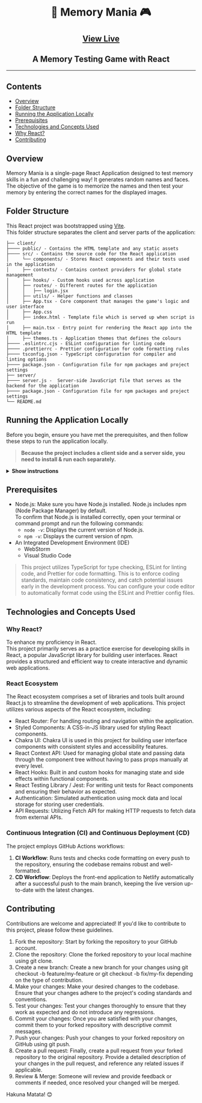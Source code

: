 <h1 align="center">🧠 Memory Mania 🎮</h1>
<h2 align="center"><a href="https://memorymania.netlify.app//">View Live</a></h2>
<h2 align="center">A Memory Testing Game with React</h2>

---

## Contents

- [Overview](#overview)
- [Folder Structure](#folder-structure)
- [Running the Application Locally](#running-the-application-locally)
- [Prerequisites](#prerequisites)
- [Technologies and Concepts Used](#technologies-and-concepts-used)
- [Why React?](#why-react)
- [Contributing](#contributing)

## Overview

Memory Mania is a single-page React Application designed to test memory skills
in a fun and challenging way!
It generates random names and faces.
The objective of the game is to memorize the names and then test your memory by entering the correct names for the displayed images.

## Folder Structure
This React project was bootstrapped using [Vite](https://vitejs.dev/guide/).  
This folder structure separates the client and server parts of the application:

```
├── client/
├──── public/ - Contains the HTML template and any static assets
├──── src/ - Contains the source code for the React application
│     └── components/ - Stores React components and their tests used in the application
│     ├── contexts/ - Contains context providers for global state management
│     ├── hooks/ - Custom hooks used across application
│     ├── routes/ - Different routes for the application
│     │   ├── login.jsx  
│     ├── utils/ - Helper functions and classes
│     ├── App.tsx - Core component that manages the game's logic and user interface
│     ├── App.css
│     ├── index.html - Template file which is served up when script is run
│     ├── main.tsx - Entry point for rendering the React app into the HTML template
│     ├── themes.ts - Application themes that defines the colours
├──── .eslintrc.cjs - ESLint configuration for linting code
├──── .prettierrc - Prettier configuration for code formatting rules
├──── tsconfig.json - TypeScript configuration for compiler and linting options
├──── package.json - Configuration file for npm packages and project settings
├── server/
├──── server.js -  Server-side JavaScript file that serves as the backend for the application
├──── package.json - Configuration file for npm packages and project settings
└── README.md
```

## Running the Application Locally
Before you begin, ensure you have met the prerequisites, and then
follow these steps to run the application locally.
> **Because the project includes a client side and a server side, you need to install & run each separately.**
<details><summary><b>Show instructions</b></summary>

1. **Clone the repository**: Start by cloning the repository to your local machine.
2. **Navigate to the client/server directory**: Go to each folder within the project's root directory.
3. **Install dependencies**: Install the project dependencies using npm.
   ```shell
    npm install
    ```
   Running npm install will ensure that your project has access to the required packages and libraries defined in the package.json file.
4. Start the development server:
    ```shell
    npm run dev
    ```
   The `npm run dev` command is defined in "scripts" in `package.json` and starts the development server provided by
   Vite. It automatically compiles and serves the React application.
5. Once the development server starts,
   it will display the actual URL in the terminal. You can access the application by navigating to the URL shown in your terminal.  
   There will be a separate URL for the server that is running.

</details>

## Prerequisites
- Node.js: Make sure you have Node.js installed.
  Node.js includes npm (Node Package Manager) by default.  
  To confirm that Node.js is installed correctly, open your terminal or command prompt and run the following commands:
  - `node -v`: Displays the current version of Node.js.
  - `npm -v`: Displays the current version of npm.
- An Integrated Development Environment (IDE)
  - WebStorm
  - Visual Studio Code

> This project utilizes TypeScript for type checking, ESLint for
linting code, and Prettier for code formatting. This is to
enforce coding standards, maintain code consistency, and catch potential issues
> early in the development process.
> You can configure your code editor to automatically format code using the ESLint and Prettier config files.

## Technologies and Concepts Used

### Why React?

To enhance my proficiency in React.  
This project primarily serves as a practice exercise for developing skills in React,
a popular JavaScript library for building user interfaces.
React provides a structured and efficient way to create interactive
and dynamic web applications.

### React Ecosystem

The React ecosystem comprises a set of libraries and tools built around React.js
to streamline the development of web applications.
This project utilizes various aspects of the React ecosystem, including:

- React Router: For handling routing and navigation within the application.
- Styled Components: A CSS-in-JS library used for styling React components.
- Chakra UI: Chakra UI is used in this project for building user interface components with consistent styles and
  accessibility features.
- React Context API: Used for managing global state and passing data through the component tree without having to pass
  props manually at every level.
- React Hooks: Built in and custom hooks for managing state and side effects within functional components.
- React Testing Library / Jest: For writing unit tests for React components and ensuring their behavior as expected.
- Authentication: Simulated authentication using mock data and local storage for storing user credentials.
- API Requests: Utilizing Fetch API for making HTTP requests to fetch data from external APIs.

### Continuous Integration (CI) and Continuous Deployment (CD)

The project employs GitHub Actions workflows:

1. **CI Workflow**: Runs tests and checks code formatting on every push to the repository, ensuring the codebase remains
   robust and well-formatted.
2. **CD Workflow**: Deploys the front-end application to Netlify automatically after a successful push to the main
   branch, keeping
   the live version up-to-date with the latest changes.

## Contributing

Contributions are welcome and appreciated! If you'd like to contribute to this project, please follow these guidelines.

1. Fork the repository: Start by forking the repository to your GitHub account.
2. Clone the repository: Clone the forked repository to your local machine using git clone.
3. Create a new branch: Create a new branch for your changes using git checkout -b feature/my-feature or git checkout -b
   fix/my-fix depending on the type of contribution.
4. Make your changes: Make your desired changes to the codebase. Ensure that your changes adhere to the project's coding
   standards and conventions.
5. Test your changes: Test your changes thoroughly to ensure that they work as expected and do not introduce any
   regressions.
6. Commit your changes: Once you are satisfied with your changes, commit them to your forked repository with descriptive
   commit messages.
7. Push your changes: Push your changes to your forked repository on GitHub using git push.
8. Create a pull request: Finally, create a pull request from your forked repository to the original repository. Provide
   a detailed description of your changes in the pull request, and reference any related issues if applicable.
9. Review & Merge: Someone will review and provide feedback or comments if needed, once resolved your changed will be
   merged.

Hakuna Matata! 😊